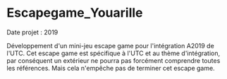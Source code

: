 # Escapegame_Youarille
Date projet : 2019

Développement d'un mini-jeu escape game pour l'intégration A2019 de l'UTC.
Cet escape game est spécifique à l'UTC et au thème d'intégration, par conséquent un extérieur ne pourra pas forcément comprendre toutes les références. Mais cela n'empêche pas de terminer cet escape game.
